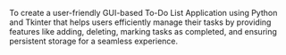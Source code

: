 
To create a user-friendly GUI-based To-Do List Application using Python and Tkinter that helps users efficiently manage their tasks by providing features like adding, deleting, marking tasks as completed, and ensuring persistent storage for a seamless experience.










